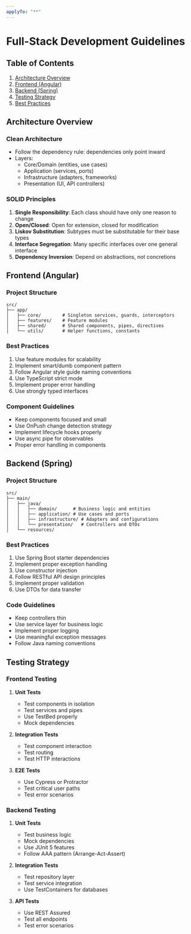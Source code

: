 ```yaml
---
applyTo: "**"
---
```

# Full-Stack Development Guidelines

## Table of Contents
1. [Architecture Overview](#architecture-overview)
2. [Frontend (Angular)](#frontend-angular)
3. [Backend (Spring)](#backend-spring)
4. [Testing Strategy](#testing-strategy)
5. [Best Practices](#best-practices)

## Architecture Overview

### Clean Architecture
- Follow the dependency rule: dependencies only point inward
- Layers:
  - Core/Domain (entities, use cases)
  - Application (services, ports)
  - Infrastructure (adapters, frameworks)
  - Presentation (UI, API controllers)

### SOLID Principles
1. **Single Responsibility**: Each class should have only one reason to change
2. **Open/Closed**: Open for extension, closed for modification
3. **Liskov Substitution**: Subtypes must be substitutable for their base types
4. **Interface Segregation**: Many specific interfaces over one general interface
5. **Dependency Inversion**: Depend on abstractions, not concretions

## Frontend (Angular)

### Project Structure
```
src/
├── app/
│   ├── core/        # Singleton services, guards, interceptors
│   ├── features/    # Feature modules
│   ├── shared/      # Shared components, pipes, directives
│   └── utils/       # Helper functions, constants
```

### Best Practices
1. Use feature modules for scalability
2. Implement smart/dumb component pattern
3. Follow Angular style guide naming conventions
4. Use TypeScript strict mode
5. Implement proper error handling
6. Use strongly typed interfaces

### Component Guidelines
- Keep components focused and small
- Use OnPush change detection strategy
- Implement lifecycle hooks properly
- Use async pipe for observables
- Proper error handling in components

## Backend (Spring)

### Project Structure
```
src/
├── main/
│   ├── java/
│   │   ├── domain/      # Business logic and entities
│   │   ├── application/ # Use cases and ports
│   │   ├── infrastructure/ # Adapters and configurations
│   │   └── presentation/   # Controllers and DTOs
│   └── resources/
```

### Best Practices
1. Use Spring Boot starter dependencies
2. Implement proper exception handling
3. Use constructor injection
4. Follow RESTful API design principles
5. Implement proper validation
6. Use DTOs for data transfer

### Code Guidelines
- Keep controllers thin
- Use service layer for business logic
- Implement proper logging
- Use meaningful exception messages
- Follow Java naming conventions

## Testing Strategy

### Frontend Testing
1. **Unit Tests**
   - Test components in isolation
   - Test services and pipes
   - Use TestBed properly
   - Mock dependencies

2. **Integration Tests**
   - Test component interaction
   - Test routing
   - Test HTTP interactions

3. **E2E Tests**
   - Use Cypress or Protractor
   - Test critical user paths
   - Test error scenarios

### Backend Testing
1. **Unit Tests**
   - Test business logic
   - Mock dependencies
   - Use JUnit 5 features
   - Follow AAA pattern (Arrange-Act-Assert)

2. **Integration Tests**
   - Test repository layer
   - Test service integration
   - Use TestContainers for databases

3. **API Tests**
   - Use REST Assured
   - Test all endpoints
   - Test error scenarios

